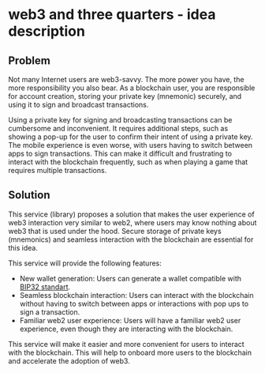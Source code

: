 # web3 and three quarters - idea description

## Problem
Not many Internet users are web3-savvy. The more power you have, the more responsibility you also bear. As a blockchain user, you are responsible for account creation, storing your private key (mnemonic) securely, and using it to sign and broadcast transactions.

Using a private key for signing and broadcasting transactions can be cumbersome and inconvenient. It requires additional steps, such as showing a pop-up for the user to confirm their intent of using a private key. The mobile experience is even worse, with users having to switch between apps to sign transactions. This can make it difficult and frustrating to interact with the blockchain frequently, such as when playing a game that requires multiple transactions.

## Solution
This service (library) proposes a solution that makes the user experience of web3 interaction very similar to web2, where users may know nothing about web3 that is used under the hood. Secure storage of private keys (mnemonics) and seamless interaction with the blockchain are essential for this idea.

This service will provide the following features:
* New wallet generation: Users can generate a wallet compatible with [BIP32 standart](https://github.com/bitcoin/bips/blob/master/bip-0032.mediawiki).
* Seamless blockchain interaction: Users can interact with the blockchain without having to switch between apps or interactions with pop ups to sign a transaction.
* Familiar web2 user experience: Users will have a familiar web2 user experience, even though they are interacting with the blockchain.

This service will make it easier and more convenient for users to interact with the blockchain. This will help to onboard more users to the blockchain and accelerate the adoption of web3.

